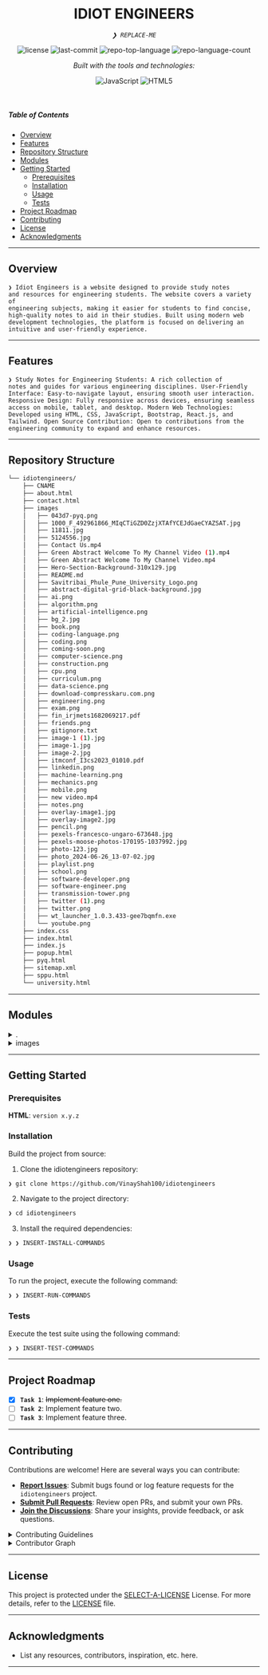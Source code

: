 
<p align="center">
    <h1 align="center">IDIOT  ENGINEERS</h1>
</p>
<p align="center">
    <em><code>❯ REPLACE-ME</code></em>
</p>
<p align="center">
	<img src="https://img.shields.io/github/license/VinayShah100/idiotengineers?style=flat&logo=opensourceinitiative&logoColor=white&color=0080ff" alt="license">
	<img src="https://img.shields.io/github/last-commit/VinayShah100/idiotengineers?style=flat&logo=git&logoColor=white&color=0080ff" alt="last-commit">
	<img src="https://img.shields.io/github/languages/top/VinayShah100/idiotengineers?style=flat&color=0080ff" alt="repo-top-language">
	<img src="https://img.shields.io/github/languages/count/VinayShah100/idiotengineers?style=flat&color=0080ff" alt="repo-language-count">
</p>
<p align="center">
		<em>Built with the tools and technologies:</em>
</p>
<p align="center">
	<img src="https://img.shields.io/badge/JavaScript-F7DF1E.svg?style=flat&logo=JavaScript&logoColor=black" alt="JavaScript">
	<img src="https://img.shields.io/badge/HTML5-E34F26.svg?style=flat&logo=HTML5&logoColor=white" alt="HTML5">
</p>

<br>

#####  Table of Contents

- [ Overview](#-overview)
- [ Features](#-features)
- [ Repository Structure](#-repository-structure)
- [ Modules](#-modules)
- [ Getting Started](#-getting-started)
    - [ Prerequisites](#-prerequisites)
    - [ Installation](#-installation)
    - [ Usage](#-usage)
    - [ Tests](#-tests)
- [ Project Roadmap](#-project-roadmap)
- [ Contributing](#-contributing)
- [ License](#-license)
- [ Acknowledgments](#-acknowledgments)

---

##  Overview

<code>❯ Idiot Engineers is a website designed to provide study notes and resources for engineering students. The website covers a variety of engineering subjects, making it easier for students to find concise, high-quality notes to aid in their studies. Built using modern web development technologies, the platform is focused on delivering an intuitive and user-friendly experience.</code>

---

##  Features

<code>❯ Study Notes for Engineering Students: A rich collection of notes and guides for various engineering disciplines.
User-Friendly Interface: Easy-to-navigate layout, ensuring smooth user interaction.
Responsive Design: Fully responsive across devices, ensuring seamless access on mobile, tablet, and desktop.
Modern Web Technologies: Developed using HTML, CSS, JavaScript, Bootstrap, React.js, and Tailwind.
Open Source Contribution: Open to contributions from the engineering community to expand and enhance resources.</code>

---

##  Repository Structure

```sh
└── idiotengineers/
    ├── CNAME
    ├── about.html
    ├── contact.html
    ├── images
    │   ├── 043d7-pyq.png
    │   ├── 1000_F_492961866_MIqCTiGZD0ZzjXTAfYCEJdGaeCYAZSAT.jpg
    │   ├── 11811.jpg
    │   ├── 5124556.jpg
    │   ├── Contact Us.mp4
    │   ├── Green Abstract Welcome To My Channel Video (1).mp4
    │   ├── Green Abstract Welcome To My Channel Video.mp4
    │   ├── Hero-Section-Background-310x129.jpg
    │   ├── README.md
    │   ├── Savitribai_Phule_Pune_University_Logo.png
    │   ├── abstract-digital-grid-black-background.jpg
    │   ├── ai.png
    │   ├── algorithm.png
    │   ├── artificial-intelligence.png
    │   ├── bg_2.jpg
    │   ├── book.png
    │   ├── coding-language.png
    │   ├── coding.png
    │   ├── coming-soon.png
    │   ├── computer-science.png
    │   ├── construction.png
    │   ├── cpu.png
    │   ├── curriculum.png
    │   ├── data-science.png
    │   ├── download-compresskaru.com.png
    │   ├── engineering.png
    │   ├── exam.png
    │   ├── fin_irjmets1682069217.pdf
    │   ├── friends.png
    │   ├── gitignore.txt
    │   ├── image-1 (1).jpg
    │   ├── image-1.jpg
    │   ├── image-2.jpg
    │   ├── itmconf_I3cs2023_01010.pdf
    │   ├── linkedin.png
    │   ├── machine-learning.png
    │   ├── mechanics.png
    │   ├── mobile.png
    │   ├── new video.mp4
    │   ├── notes.png
    │   ├── overlay-image1.jpg
    │   ├── overlay-image2.jpg
    │   ├── pencil.png
    │   ├── pexels-francesco-ungaro-673648.jpg
    │   ├── pexels-moose-photos-170195-1037992.jpg
    │   ├── photo-123.jpg
    │   ├── photo_2024-06-26_13-07-02.jpg
    │   ├── playlist.png
    │   ├── school.png
    │   ├── software-developer.png
    │   ├── software-engineer.png
    │   ├── transmission-tower.png
    │   ├── twitter (1).png
    │   ├── twitter.png
    │   ├── wt_launcher_1.0.3.433-gee7bqmfn.exe
    │   └── youtube.png
    ├── index.css
    ├── index.html
    ├── index.js
    ├── popup.html
    ├── pyq.html
    ├── sitemap.xml
    ├── sppu.html
    └── university.html
```

---

##  Modules

<details closed><summary>.</summary>

| File | Summary |
| --- | --- |
| [CNAME](https://github.com/VinayShah100/idiotengineers/blob/main/CNAME) | <code>❯ REPLACE-ME</code> |
| [contact.html](https://github.com/VinayShah100/idiotengineers/blob/main/contact.html) | <code>❯ REPLACE-ME</code> |
| [index.html](https://github.com/VinayShah100/idiotengineers/blob/main/index.html) | <code>❯ REPLACE-ME</code> |
| [sppu.html](https://github.com/VinayShah100/idiotengineers/blob/main/sppu.html) | <code>❯ REPLACE-ME</code> |
| [index.js](https://github.com/VinayShah100/idiotengineers/blob/main/index.js) | <code>❯ REPLACE-ME</code> |
| [index.css](https://github.com/VinayShah100/idiotengineers/blob/main/index.css) | <code>❯ REPLACE-ME</code> |
| [about.html](https://github.com/VinayShah100/idiotengineers/blob/main/about.html) | <code>❯ REPLACE-ME</code> |
| [pyq.html](https://github.com/VinayShah100/idiotengineers/blob/main/pyq.html) | <code>❯ REPLACE-ME</code> |
| [popup.html](https://github.com/VinayShah100/idiotengineers/blob/main/popup.html) | <code>❯ REPLACE-ME</code> |
| [university.html](https://github.com/VinayShah100/idiotengineers/blob/main/university.html) | <code>❯ REPLACE-ME</code> |

</details>

<details closed><summary>images</summary>

| File | Summary |
| --- | --- |
| [gitignore.txt](https://github.com/VinayShah100/idiotengineers/blob/main/images/gitignore.txt) | <code>❯ REPLACE-ME</code> |

</details>

---

##  Getting Started

###  Prerequisites

**HTML**: `version x.y.z`

###  Installation

Build the project from source:

1. Clone the idiotengineers repository:
```sh
❯ git clone https://github.com/VinayShah100/idiotengineers
```

2. Navigate to the project directory:
```sh
❯ cd idiotengineers
```

3. Install the required dependencies:
```sh
❯ ❯ INSERT-INSTALL-COMMANDS
```

###  Usage

To run the project, execute the following command:

```sh
❯ ❯ INSERT-RUN-COMMANDS
```

###  Tests

Execute the test suite using the following command:

```sh
❯ ❯ INSERT-TEST-COMMANDS
```

---

##  Project Roadmap

- [X] **`Task 1`**: <strike>Implement feature one.</strike>
- [ ] **`Task 2`**: Implement feature two.
- [ ] **`Task 3`**: Implement feature three.

---

##  Contributing

Contributions are welcome! Here are several ways you can contribute:

- **[Report Issues](https://github.com/VinayShah100/idiotengineers/issues)**: Submit bugs found or log feature requests for the `idiotengineers` project.
- **[Submit Pull Requests](https://github.com/VinayShah100/idiotengineers/blob/main/CONTRIBUTING.md)**: Review open PRs, and submit your own PRs.
- **[Join the Discussions](https://github.com/VinayShah100/idiotengineers/discussions)**: Share your insights, provide feedback, or ask questions.

<details closed>
<summary>Contributing Guidelines</summary>

1. **Fork the Repository**: Start by forking the project repository to your github account.
2. **Clone Locally**: Clone the forked repository to your local machine using a git client.
   ```sh
   git clone https://github.com/VinayShah100/idiotengineers
   ```
3. **Create a New Branch**: Always work on a new branch, giving it a descriptive name.
   ```sh
   git checkout -b new-feature-x
   ```
4. **Make Your Changes**: Develop and test your changes locally.
5. **Commit Your Changes**: Commit with a clear message describing your updates.
   ```sh
   git commit -m 'Implemented new feature x.'
   ```
6. **Push to github**: Push the changes to your forked repository.
   ```sh
   git push origin new-feature-x
   ```
7. **Submit a Pull Request**: Create a PR against the original project repository. Clearly describe the changes and their motivations.
8. **Review**: Once your PR is reviewed and approved, it will be merged into the main branch. Congratulations on your contribution!
</details>

<details closed>
<summary>Contributor Graph</summary>
<br>
<p align="left">
   <a href="https://github.com{/VinayShah100/idiotengineers/}graphs/contributors">
      <img src="https://contrib.rocks/image?repo=VinayShah100/idiotengineers">
   </a>
</p>
</details>

---

##  License

This project is protected under the [SELECT-A-LICENSE](https://choosealicense.com/licenses) License. For more details, refer to the [LICENSE](https://choosealicense.com/licenses/) file.

---

##  Acknowledgments

- List any resources, contributors, inspiration, etc. here.

---
